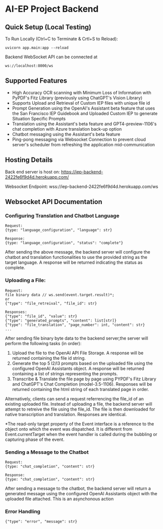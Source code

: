 # AI-EP Project Backend
## Quick Setup (Local Testing)
To Run Locally (Ctrl+C to Terminate & Crtl+S to Reload):
```
uvicorn app.main:app --reload
```
Backend WebSocket API can be connected at 
```
ws://localhost:8000/ws
```
## Supported Features
- High Accuracy OCR scanning with Minimum Loss of Information with PyPDF's Fitz Library (previously using ChatGPT's Vision Library)
- Supports Upload and Retrieval of Custom IEP files with unique file id
- Prompt Generation using the OpenAI's Assistant beta feature that uses the San Francisco IEP Guidebook and Uploaded Custom IEP to generate Situation Specific Prompts
- Translation using the Assistant's beta feature and GPT4-preview-1106's chat completion with Azure translation back-up option
- Chatbot messaging using the Assistant's beta feature
- Ping-pong messaging via Websocket Connection to prevent cloud server's scheduler from refreshing the application mid-communication

## Hosting Details
Back end server is host on: https://iep-backend-2422fe6f9d4d.herokuapp.com/

Websocket Endpoint: wss://iep-backend-2422fe6f9d4d.herokuapp.com/ws

## Websocket API Documentation

### Configuring Translation and Chatbot Language
```
Request: 
{type: "language_configuration", "language": str}

Response:
{type: "language_configuration", "status": "complete"}
```
After sending the above message, the backend server will configure the chatbot and translation functionalities to use the provided string as the target language. A response will be returned indicating the status as complete.

### Uploading a File:
```
Request:
file binary data // ws.send(event.target.result)*;
or
{"type": "file_retreival", "file_id": str}

Responses: 
{"type": "file_id", "value": str}
{"type": "generated_prompts", "content": list[str]}
{"type": "file_translation", "page_number": int, "content": str}
...
```
After sending file binary byte data to the backend server,the server will perform the following tasks (in order):

1. Upload the file to the OpenAI API File Storage. A response will be returned containing the file id string.
2. Generate the top 5 l2/l3 prompts based on the uploaded file using the configured OpenAI Assistants object. A response will be returned containing a list of strings representing the prompts.
3. Transcribe & Translate the file page by page using PYPDF's Fitz Library and ChatGPT's Chat Completion (model-3.5-1106). Responses will be returned containing the html string of each translated page in order.

Alternatively, clients can send a request referrencing the file_id of an existing uploaded file. Instead of uploading a file, the backend server will attempt to retreive the file using the file_id. The file is then downloaded for native transcription and translation. Responses are identical. 

*The read-only target property of the Event interface is a reference to the object onto which the event was dispatched. It is different from Event.currentTarget when the event handler is called during the bubbling or capturing phase of the event.

### Sending a Message to the Chatbot
```
Request:
{type: "chat_completion", "content": str}

Response:
{type: "chat_completion", "content": str}
```
After sending a message to the chatbot, the backend server will return a generated message using the configured OpenAI Assistants object with the uploaded file attached. This is an asynchonous action

### Error Handling
```
{"type": "error", "message": str}
```
